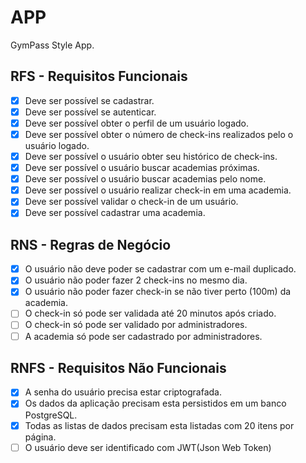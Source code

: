 # APP

GymPass Style App.


## RFS - Requisitos Funcionais

- [x] Deve ser possível se cadastrar.
- [x] Deve ser possível se autenticar.
- [x] Deve ser possível obter o perfil de um usuário logado.
- [x] Deve ser possível obter o número de check-ins realizados pelo o usuário logado.
- [x] Deve ser possível o usuário obter seu histórico de check-ins.
- [x] Deve ser possível o usuário buscar academias próximas.
- [x] Deve ser possível o usuário buscar academias pelo nome.
- [x] Deve ser possível o usuário realizar check-in em uma academia.
- [x] Deve ser possível validar o check-in de um usuário.
- [x] Deve ser possível cadastrar uma academia.

## RNS - Regras de Negócio

- [x] O usuário não deve poder se cadastrar com um e-mail duplicado.
- [x] O usuário não poder fazer 2 check-ins no mesmo dia.
- [x] O usuário não poder fazer check-in se não tiver perto (100m) da academia.
- [ ] O check-in só pode ser validada até 20 minutos após criado.
- [ ] O check-in só pode ser validado por administradores.
- [ ] A academia só pode ser cadastrado por administradores.

## RNFS - Requisitos Não Funcionais

- [x] A senha do usuário precisa estar criptografada.
- [x] Os dados da aplicação precisam esta persistidos em um banco PostgreSQL.
- [x] Todas as listas de dados precisam esta listadas com 20 itens por página.
- [ ] O usuário deve ser identificado com JWT(Json Web Token)